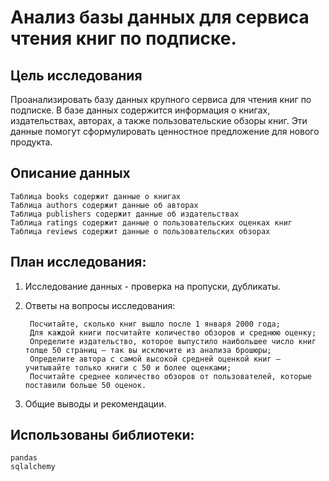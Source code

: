 # Анализ базы данных для сервиса чтения книг по подписке.

## Цель исследования

Проанализировать базу данных крупного сервиса для чтения книг по подписке. В базе данных содержится информация о книгах, издательствах, авторах, а также пользовательские обзоры книг. Эти данные помогут сформулировать ценностное предложение для нового продукта.

## Описание данных  

    Таблица books содержит данные о книгах  
    Таблица authors содержит данные об авторах  
    Таблица publishers содержит данные об издательствах  
    Таблица ratings содержит данные о пользовательских оценках книг  
    Таблица reviews содержит данные о пользовательских обзорах  

## План исследования:

1. Исследование данных - проверка на пропуски, дубликаты.


2. Ответы на вопросы исследования:

        Посчитайте, сколько книг вышло после 1 января 2000 года;
        Для каждой книги посчитайте количество обзоров и среднюю оценку;
        Определите издательство, которое выпустило наибольшее число книг толще 50 страниц — так вы исключите из анализа брошюры;
        Определите автора с самой высокой средней оценкой книг — учитывайте только книги с 50 и более оценками;
        Посчитайте среднее количество обзоров от пользователей, которые поставили больше 50 оценок.
    
    
3. Общие выводы и рекомендации.  

## Использованы библиотеки:
    pandas 
    sqlalchemy
